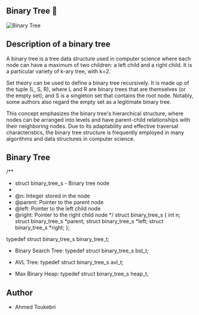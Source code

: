 ## Binary Tree 🌱

![Binary Tree](https://www.freecodecamp.org/news/content/images/size/w1000/2021/10/image-57.png)

## Description of a binary tree
A binary tree is a tree data structure used in computer science where each node can have a maximum of two children: a left child and a right child. It is a particular variety of k-ary tree, with k=2.

Set theory can be used to define a binary tree recursively. It is made up of the tuple (L, S, R), where L and R are binary trees that are themselves (or the empty set), and S is a singleton set that contains the root node. Notably, some authors also regard the empty set as a legitimate binary tree.

This concept emphasizes the binary tree's hierarchical structure, where nodes can be arranged into levels and have parent-child relationships with their neighboring nodes. Due to its adaptability and effective traversal characteristics, the binary tree structure is frequently employed in many algorithms and data structures in computer science.

## Binary Tree

/**
 * struct binary_tree_s - Binary tree node
 *
 * @n: Integer stored in the node
 * @parent: Pointer to the parent node
 * @left: Pointer to the left child node
 * @right: Pointer to the right child node
 */
struct binary_tree_s
{
    int n;
    struct binary_tree_s *parent;
    struct binary_tree_s *left;
    struct binary_tree_s *right;
};

typedef struct binary_tree_s binary_tree_t;

- Binary Search Tree:
typedef struct binary_tree_s bst_t;

- AVL Tree:
typedef struct binary_tree_s avl_t;

- Max Binary Heap:
typedef struct binary_tree_s heap_t;

## Author
- Ahmed Toukebri

